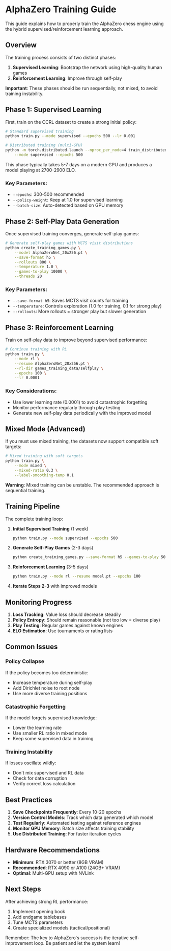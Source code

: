 # AlphaZero Training Guide

This guide explains how to properly train the AlphaZero chess engine using the hybrid supervised/reinforcement learning approach.

## Overview

The training process consists of two distinct phases:
1. **Supervised Learning**: Bootstrap the network using high-quality human games
2. **Reinforcement Learning**: Improve through self-play

**Important**: These phases should be run sequentially, not mixed, to avoid training instability.

## Phase 1: Supervised Learning

First, train on the CCRL dataset to create a strong initial policy:

```bash
# Standard supervised training
python train.py --mode supervised --epochs 500 --lr 0.001

# Distributed training (multi-GPU)
python -m torch.distributed.launch --nproc_per_node=4 train_distributed.py \
    --mode supervised --epochs 500
```

This phase typically takes 5-7 days on a modern GPU and produces a model playing at 2700-2900 ELO.

### Key Parameters:
- `--epochs`: 300-500 recommended
- `--policy-weight`: Keep at 1.0 for supervised learning
- `--batch-size`: Auto-detected based on GPU memory

## Phase 2: Self-Play Data Generation

Once supervised training converges, generate self-play games:

```bash
# Generate self-play games with MCTS visit distributions
python create_training_games.py \
    --model AlphaZeroNet_20x256.pt \
    --save-format h5 \
    --rollouts 800 \
    --temperature 1.0 \
    --games-to-play 10000 \
    --threads 20
```

### Key Parameters:
- `--save-format h5`: Saves MCTS visit counts for training
- `--temperature`: Controls exploration (1.0 for training, 0.1 for strong play)
- `--rollouts`: More rollouts = stronger play but slower generation

## Phase 3: Reinforcement Learning

Train on self-play data to improve beyond supervised performance:

```bash
# Continue training with RL
python train.py \
    --mode rl \
    --resume AlphaZeroNet_20x256.pt \
    --rl-dir games_training_data/selfplay \
    --epochs 100 \
    --lr 0.0001
```

### Key Considerations:
- Use lower learning rate (0.0001) to avoid catastrophic forgetting
- Monitor performance regularly through play testing
- Generate new self-play data periodically with the improved model

## Mixed Mode (Advanced)

If you must use mixed training, the datasets now support compatible soft targets:

```bash
# Mixed training with soft targets
python train.py \
    --mode mixed \
    --mixed-ratio 0.3 \
    --label-smoothing-temp 0.1
```

**Warning**: Mixed training can be unstable. The recommended approach is sequential training.

## Training Pipeline

The complete training loop:

1. **Initial Supervised Training** (1 week)
   ```bash
   python train.py --mode supervised --epochs 500
   ```

2. **Generate Self-Play Games** (2-3 days)
   ```bash
   python create_training_games.py --save-format h5 --games-to-play 50000
   ```

3. **Reinforcement Learning** (3-5 days)
   ```bash
   python train.py --mode rl --resume model.pt --epochs 100
   ```

4. **Iterate Steps 2-3** with improved models

## Monitoring Progress

1. **Loss Tracking**: Value loss should decrease steadily
2. **Policy Entropy**: Should remain reasonable (not too low = diverse play)
3. **Play Testing**: Regular games against known engines
4. **ELO Estimation**: Use tournaments or rating lists

## Common Issues

### Policy Collapse
If the policy becomes too deterministic:
- Increase temperature during self-play
- Add Dirichlet noise to root node
- Use more diverse training positions

### Catastrophic Forgetting
If the model forgets supervised knowledge:
- Lower the learning rate
- Use smaller RL ratio in mixed mode
- Keep some supervised data in training

### Training Instability
If losses oscillate wildly:
- Don't mix supervised and RL data
- Check for data corruption
- Verify correct loss calculation

## Best Practices

1. **Save Checkpoints Frequently**: Every 10-20 epochs
2. **Version Control Models**: Track which data generated which model
3. **Test Regularly**: Automated testing against reference engines
4. **Monitor GPU Memory**: Batch size affects training stability
5. **Use Distributed Training**: For faster iteration cycles

## Hardware Recommendations

- **Minimum**: RTX 3070 or better (8GB VRAM)
- **Recommended**: RTX 4090 or A100 (24GB+ VRAM)
- **Optimal**: Multi-GPU setup with NVLink

## Next Steps

After achieving strong RL performance:
1. Implement opening book
2. Add endgame tablebases
3. Tune MCTS parameters
4. Create specialized models (tactical/positional)

Remember: The key to AlphaZero's success is the iterative self-improvement loop. Be patient and let the system learn!